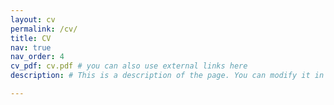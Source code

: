 ```yaml
---
layout: cv
permalink: /cv/
title: CV
nav: true
nav_order: 4
cv_pdf: cv.pdf # you can also use external links here
description: # This is a description of the page. You can modify it in '_pages/cv.md'. You can also change or remove the top pdf download button.

---
```


